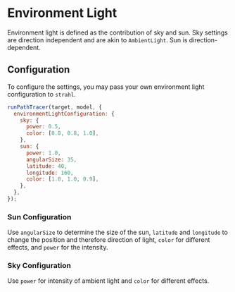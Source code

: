 # Environment Light

Environment light is defined as the contribution of sky and sun. Sky settings are direction independent and are akin to `AmbientLight`. Sun is direction-dependent.

## Configuration

To configure the settings, you may pass your own environment light configuration to `strahl`.

```js title="strahlConfiguration.js"
runPathTracer(target, model, {
  environmentLightConfiguration: {
    sky: {
      power: 0.5,
      color: [0.8, 0.8, 1.0],
    },
    sun: {
      power: 1.0,
      angularSize: 35,
      latitude: 40,
      longitude: 160,
      color: [1.0, 1.0, 0.9],
    },
  },
});
```

### Sun Configuration

Use `angularSize` to determine the size of the sun, `latitude` and `longitude` to change the position and therefore direction of light, `color` for different effects, and `power` for the intensity.

### Sky Configuration

Use `power` for intensity of ambient light and `color` for different effects.

